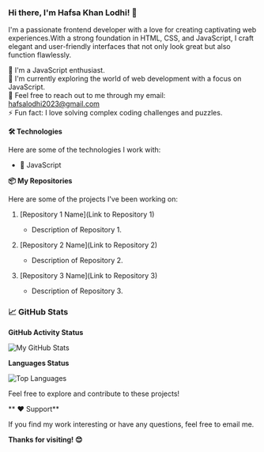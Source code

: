 ### Hi there, I'm Hafsa Khan Lodhi! 👋

I'm a passionate frontend developer with a love for creating captivating web experiences.With a strong foundation in HTML, CSS, and JavaScript, I craft elegant and user-friendly interfaces that not only look great but also function flawlessly.

🚀 I'm a JavaScript enthusiast.</br>
🌱 I'm currently exploring the world of web development with a focus on JavaScript.</br>
💬 Feel free to reach out to me through my email: hafsalodhi2023@gmail.com</br>
⚡ Fun fact: I love solving complex coding challenges and puzzles.</br>

**🛠️ Technologies**

Here are some of the technologies I work with:

- 🔧 JavaScript

 **📦 My Repositories**

Here are some of the projects I've been working on:

1. [Repository 1 Name](Link to Repository 1)
   - Description of Repository 1.

2. [Repository 2 Name](Link to Repository 2)
   - Description of Repository 2.

3. [Repository 3 Name](Link to Repository 3)
   - Description of Repository 3.

### 📈 GitHub Stats

**GitHub Activity Status**

![My GitHub Stats](https://github-readme-stats.vercel.app/api?username=hafsalodhi2023&show_icons=true) </br>

**Languages Status**

![Top Languages](https://github-readme-stats.vercel.app/api/top-langs/?username=hafsalodhi2023)

Feel free to explore and contribute to these projects!

** ❤️ Support**

If you find my work interesting or have any questions, feel free to email me.

**Thanks for visiting! 😊**

